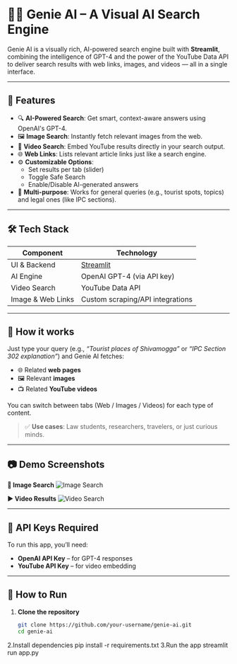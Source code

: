 # 🧞‍♂️ Genie AI – A Visual AI Search Engine

Genie AI is a visually rich, AI-powered search engine built with **Streamlit**, combining the intelligence of GPT-4 and the power of the YouTube Data API to deliver search results with web links, images, and videos — all in a single interface.

---

## 📌 Features

- 🔍 **AI-Powered Search**: Get smart, context-aware answers using OpenAI's GPT-4.
- 🖼️ **Image Search**: Instantly fetch relevant images from the web.
- 🎥 **Video Search**: Embed YouTube results directly in your search output.
- 🌐 **Web Links**: Lists relevant article links just like a search engine.
- ⚙️ **Customizable Options**:
  - Set results per tab (slider)
  - Toggle Safe Search
  - Enable/Disable AI-generated answers
- 💬 **Multi-purpose**: Works for general queries (e.g., tourist spots, topics) and legal ones (like IPC sections).

---

## 🛠️ Tech Stack

| Component         | Technology        |
|------------------|-------------------|
| UI & Backend      | [Streamlit](https://streamlit.io/) |
| AI Engine         | OpenAI GPT-4 (via API key) |
| Video Search      | YouTube Data API |
| Image & Web Links | Custom scraping/API integrations |

---

## 🧠 How it works

Just type your query (e.g., _“Tourist places of Shivamogga”_ or _“IPC Section 302 explanation”_) and Genie AI fetches:

- 🌐 Related **web pages**
- 🖼️ Relevant **images**
- 📺 Related **YouTube videos**

You can switch between tabs (Web / Images / Videos) for each type of content.

> ✅ **Use cases**: Law students, researchers, travelers, or just curious minds.

---

## 📷 Demo Screenshots

**🔎 Image Search**
![Image Search](./Screenshot%202025-04-07%20220723.png)

**▶️ Video Results**
![Video Search](./Screenshot%202025-04-07%20220736.png)

---

## 🔑 API Keys Required

To run this app, you’ll need:

- **OpenAI API Key** – for GPT-4 responses
- **YouTube API Key** – for video embedding

---

## 🚀 How to Run

1. **Clone the repository**
   ```bash
   git clone https://github.com/your-username/genie-ai.git
   cd genie-ai
2.Install dependencies
  pip install -r requirements.txt
3.Run the app
  streamlit run app.py

